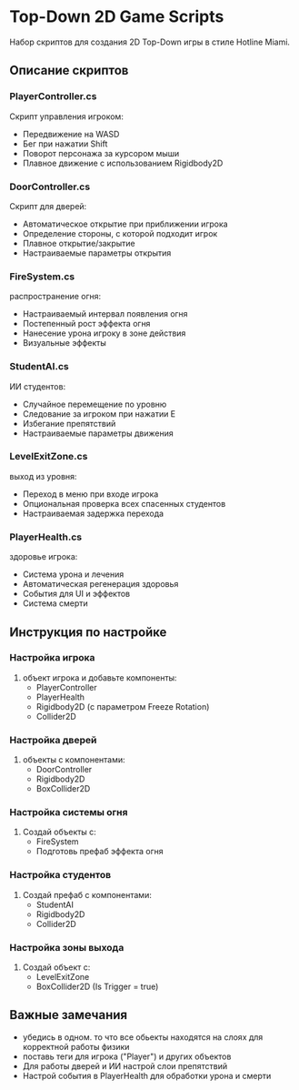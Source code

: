# Top-Down 2D Game Scripts

Набор скриптов для создания 2D Top-Down игры в стиле Hotline Miami.

## Описание скриптов

### PlayerController.cs
Скрипт управления игроком:
- Передвижение на WASD
- Бег при нажатии Shift
- Поворот персонажа за курсором мыши
- Плавное движение с использованием Rigidbody2D

### DoorController.cs
Скрипт для дверей:
- Автоматическое открытие при приближении игрока
- Определение стороны, с которой подходит игрок
- Плавное открытие/закрытие
- Настраиваемые параметры открытия

### FireSystem.cs
распространение огня:
- Настраиваемый интервал появления огня
- Постепенный рост эффекта огня
- Нанесение урона игроку в зоне действия
- Визуальные эффекты

### StudentAI.cs
ИИ студентов:
- Случайное перемещение по уровню
- Следование за игроком при нажатии E
- Избегание препятствий
- Настраиваемые параметры движения

### LevelExitZone.cs
выход из уровня:
- Переход в меню при входе игрока
- Опциональная проверка всех спасенных студентов
- Настраиваемая задержка перехода

### PlayerHealth.cs
 здоровье игрока:
- Система урона и лечения
- Автоматическая регенерация здоровья
- События для UI и эффектов
- Система смерти

## Инструкция по настройке

### Настройка игрока
1. объект игрока и добавьте компоненты:
   - PlayerController
   - PlayerHealth
   - Rigidbody2D (с параметром Freeze Rotation)
   - Collider2D

### Настройка дверей
1. объекты с компонентами:
   - DoorController
   - Rigidbody2D
   - BoxCollider2D

### Настройка системы огня
1. Создай объекты с:
   - FireSystem
   - Подготовь префаб эффекта огня

### Настройка студентов
1. Создай префаб с компонентами:
   - StudentAI
   - Rigidbody2D
   - Collider2D

### Настройка зоны выхода
1. Создай объект с:
   - LevelExitZone
   - BoxCollider2D (Is Trigger = true)

## Важные замечания


- убедись в одном. то что все обьекты находятся на слоях для корректной работы физики
- поставь теги для игрока ("Player") и других объектов
- Для  работы дверей и ИИ настрой слои препятствий
- Настрой события в PlayerHealth для обработки урона и смерти 